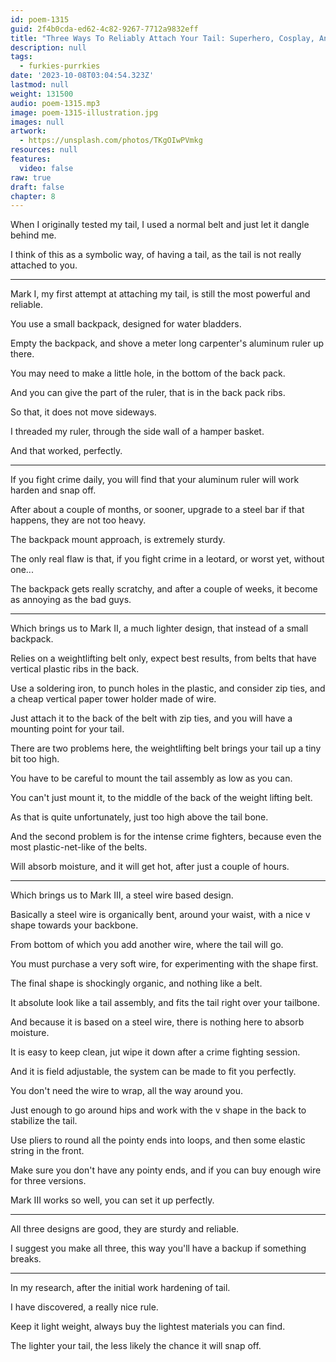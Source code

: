 ```yaml
---
id: poem-1315
guid: 2f4b0cda-ed62-4c82-9267-7712a9832eff
title: "Three Ways To Reliably Attach Your Tail: Superhero, Cosplay, And Halloween Advice"
description: null
tags:
  - furkies-purrkies
date: '2023-10-08T03:04:54.323Z'
lastmod: null
weight: 131500
audio: poem-1315.mp3
image: poem-1315-illustration.jpg
images: null
artwork:
  - https://unsplash.com/photos/TKgOIwPVmkg
resources: null
features:
  video: false
raw: true
draft: false
chapter: 8
---
```


When I originally tested my tail,
I used a normal belt and just let it dangle behind me.

I think of this as a symbolic way,
of having a tail, as the tail is not really attached to you.

---

Mark I, my first attempt at attaching my tail,
is still the most powerful and reliable.

You use a small backpack,
designed for water bladders.

Empty the backpack,
and shove a meter long carpenter's aluminum ruler up there.

You may need to make a little hole,
in the bottom of the back pack.

And you can give the part of the ruler,
that is in the back pack ribs.

So that,
it does not move sideways.

I threaded my ruler,
through the side wall of a hamper basket.

And that worked,
perfectly.

---

If you fight crime daily,
you will find that your aluminum ruler will work harden and snap off.

After about a couple of months, or sooner,
upgrade to a steel bar if that happens, they are not too heavy.

The backpack mount approach,
is extremely sturdy.

The only real flaw is that, if you fight crime in a leotard,
or worst yet, without one...

The backpack gets really scratchy,
and after a couple of weeks, it become as annoying as the bad guys.

---

Which brings us to Mark II, a much lighter design,
that instead of a small backpack.

Relies on a weightlifting belt only,
expect best results, from belts that have vertical plastic ribs in the back.

Use a soldering iron, to punch holes in the plastic,
and consider zip ties, and a cheap vertical paper tower holder made of wire.

Just attach it to the back of the belt with zip ties,
and you will have a mounting point for your tail.

There are two problems here,
the weightlifting belt brings your tail up a tiny bit too high.

You have to be careful to mount the tail assembly
as low as you can.

You can't just mount it,
to the middle of the back of the weight lifting belt.

As that is quite unfortunately,
just too high above the tail bone.

And the second problem is for the intense crime fighters,
because even the most plastic-net-like of the belts.

Will absorb moisture,
and it will get hot, after just a couple of hours.

---

Which brings us to Mark III,
a steel wire based design.

Basically a steel wire is organically bent,
around your waist, with a nice v shape towards your backbone.

From bottom of which you add another wire,
where the tail will go.

You must purchase a very soft wire,
for experimenting with the shape first.

The final shape is shockingly organic,
and nothing like a belt.

It absolute look like a tail assembly,
and fits the tail right over your tailbone.

And because it is based on a steel wire,
there is nothing here to absorb moisture.

It is easy to keep clean,
jut wipe it down after a crime fighting session.

And it is field adjustable,
the system can be made to fit you perfectly.

You don't need the wire to wrap,
all the way around you.

Just enough to go around hips and work with the v shape in the back
to stabilize the tail.

Use pliers to round all the pointy ends into loops,
and then some elastic string in the front.

Make sure you don't have any pointy ends,
and if you can buy enough wire for three versions.

Mark III works so well,
you can set it up perfectly.

----

All three designs are good,
they are sturdy and reliable.

I suggest you make all three,
this way you'll have a backup if something breaks.

---

In my research,
after the initial work hardening of tail.

I have discovered,
a really nice rule.

Keep it light weight,
always buy the lightest materials you can find.

The lighter your tail,
the less likely the chance it will snap off.

